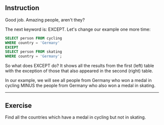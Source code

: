 ## Instruction
Good job. Amazing people, aren't they?

The next keyword is: EXCEPT. Let's change our example one more time:

````sql
SELECT person FROM cycling 
WHERE country = 'Germany'
EXCEPT
SELECT person FROM skating 
WHERE country = 'Germany';
````

So what does EXCEPT do? It shows all the results from the first (left) table with the exception of those that also appeared in the second (right) table.

In our example, we will see all people from Germany who won a medal in cycling MINUS the people from Germany who also won a medal in skating.

---
## Exercise
Find all the countries which have a medal in cycling but not in skating.